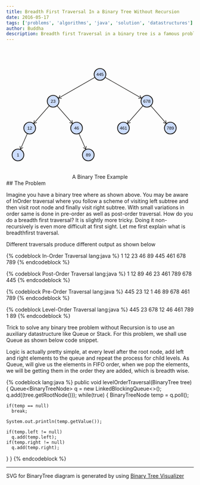 ```yaml
---
title: Breadth First Traversal In a Binary Tree Without Recursion
date: 2016-05-17
tags: ['problems', 'algorithms', 'java', 'solution', 'datastructures']
author: Buddha
description: Breadth first Traversal in a binary tree is a famous problem related to binary trees tree
---
```


<div style="text-align: center">
<svg width="100%" viewBox="0 0 700 450"><g transform="translate(262.5,150)" style="z-index: 1; cursor: inherit;"><line x1="67.20481655284077" y1="-38.40275231590901" x2="-67.20481655284077" y2="38.40275231590901" style="z-index: 0; cursor: inherit; stroke: rgb(29, 27, 25); stroke-width: 2px; stroke-opacity: 1; stroke-dasharray: none; stroke-linecap: round; stroke-linejoin: round;"></line><line x1="-67.20481655284077" y1="38.40275231590901" x2="-56.28450858266874" y2="39.015761358743895" style="z-index: 0; cursor: inherit; stroke: rgb(29, 27, 25); stroke-width: 2px; stroke-opacity: 1; stroke-dasharray: none; stroke-linecap: round; stroke-linejoin: round;"></line><line x1="-67.20481655284077" y1="38.40275231590901" x2="-62.18879106642657" y2="28.683267012167708" style="z-index: 0; cursor: inherit; stroke: rgb(29, 27, 25); stroke-width: 2px; stroke-opacity: 1; stroke-dasharray: none; stroke-linecap: round; stroke-linejoin: round;"></line></g><g transform="translate(437.5,150)" style="z-index: 1; cursor: inherit;"><line x1="-67.20481655284077" y1="-38.40275231590901" x2="67.20481655284077" y2="38.40275231590901" style="z-index: 0; cursor: inherit; stroke: rgb(29, 27, 25); stroke-width: 2px; stroke-opacity: 1; stroke-dasharray: none; stroke-linecap: round; stroke-linejoin: round;"></line><line x1="67.20481655284077" y1="38.40275231590901" x2="62.18879106642655" y2="28.68326701216772" style="z-index: 0; cursor: inherit; stroke: rgb(29, 27, 25); stroke-width: 2px; stroke-opacity: 1; stroke-dasharray: none; stroke-linecap: round; stroke-linejoin: round;"></line><line x1="67.20481655284077" y1="38.40275231590901" x2="56.28450858266875" y2="39.01576135874391" style="z-index: 0; cursor: inherit; stroke: rgb(29, 27, 25); stroke-width: 2px; stroke-opacity: 1; stroke-dasharray: none; stroke-linecap: round; stroke-linejoin: round;"></line></g><g transform="translate(131.25,250)" style="z-index: 1; cursor: inherit;"><line x1="28.35745479107339" y1="-32.408519761226735" x2="-28.35745479107339" y2="32.408519761226735" style="z-index: 0; cursor: inherit; stroke: rgb(29, 27, 25); stroke-width: 2px; stroke-opacity: 1; stroke-dasharray: none; stroke-linecap: round; stroke-linejoin: round;"></line><line x1="-28.35745479107339" y1="32.408519761226735" x2="-17.83612581609825" y2="29.42011837413889" style="z-index: 0; cursor: inherit; stroke: rgb(29, 27, 25); stroke-width: 2px; stroke-opacity: 1; stroke-dasharray: none; stroke-linecap: round; stroke-linejoin: round;"></line><line x1="-28.35745479107339" y1="32.408519761226735" x2="-26.79213602355825" y2="21.583609442611394" style="z-index: 0; cursor: inherit; stroke: rgb(29, 27, 25); stroke-width: 2px; stroke-opacity: 1; stroke-dasharray: none; stroke-linecap: round; stroke-linejoin: round;"></line></g><g transform="translate(218.75,250)" style="z-index: 1; cursor: inherit;"><line x1="-28.35745479107339" y1="-32.408519761226735" x2="28.35745479107339" y2="32.408519761226735" style="z-index: 0; cursor: inherit; stroke: rgb(29, 27, 25); stroke-width: 2px; stroke-opacity: 1; stroke-dasharray: none; stroke-linecap: round; stroke-linejoin: round;"></line><line x1="28.35745479107339" y1="32.408519761226735" x2="26.792136023558253" y2="21.583609442611394" style="z-index: 0; cursor: inherit; stroke: rgb(29, 27, 25); stroke-width: 2px; stroke-opacity: 1; stroke-dasharray: none; stroke-linecap: round; stroke-linejoin: round;"></line><line x1="28.35745479107339" y1="32.408519761226735" x2="17.836125816098253" y2="29.420118374138887" style="z-index: 0; cursor: inherit; stroke: rgb(29, 27, 25); stroke-width: 2px; stroke-opacity: 1; stroke-dasharray: none; stroke-linecap: round; stroke-linejoin: round;"></line></g><g transform="translate(65.625,350)" style="z-index: 1; cursor: inherit;"><line x1="12.50585975478933" y1="-28.58482229666133" x2="-12.50585975478933" y2="28.58482229666133" style="z-index: 0; cursor: inherit; stroke: rgb(29, 27, 25); stroke-width: 2px; stroke-opacity: 1; stroke-dasharray: none; stroke-linecap: round; stroke-linejoin: round;"></line><line x1="-12.50585975478933" y1="28.58482229666133" x2="-3.376059409187093" y2="22.561895109699723" style="z-index: 0; cursor: inherit; stroke: rgb(29, 27, 25); stroke-width: 2px; stroke-opacity: 1; stroke-dasharray: none; stroke-linecap: round; stroke-linejoin: round;"></line><line x1="-12.50585975478933" y1="28.58482229666133" x2="-14.278754776626272" y2="17.79196588644509" style="z-index: 0; cursor: inherit; stroke: rgb(29, 27, 25); stroke-width: 2px; stroke-opacity: 1; stroke-dasharray: none; stroke-linecap: round; stroke-linejoin: round;"></line></g><g transform="translate(284.375,350)" style="z-index: 1; cursor: inherit;"><line x1="-12.50585975478933" y1="-28.58482229666133" x2="12.50585975478933" y2="28.58482229666133" style="z-index: 0; cursor: inherit; stroke: rgb(29, 27, 25); stroke-width: 2px; stroke-opacity: 1; stroke-dasharray: none; stroke-linecap: round; stroke-linejoin: round;"></line><line x1="12.50585975478933" y1="28.58482229666133" x2="14.278754776626258" y2="17.791965886445087" style="z-index: 0; cursor: inherit; stroke: rgb(29, 27, 25); stroke-width: 2px; stroke-opacity: 1; stroke-dasharray: none; stroke-linecap: round; stroke-linejoin: round;"></line><line x1="12.50585975478933" y1="28.58482229666133" x2="3.376059409187084" y2="22.561895109699737" style="z-index: 0; cursor: inherit; stroke: rgb(29, 27, 25); stroke-width: 2px; stroke-opacity: 1; stroke-dasharray: none; stroke-linecap: round; stroke-linejoin: round;"></line></g><g transform="translate(481.25,250)" style="z-index: 1; cursor: inherit;"><line x1="28.35745479107339" y1="-32.408519761226735" x2="-28.35745479107339" y2="32.408519761226735" style="z-index: 0; cursor: inherit; stroke: rgb(29, 27, 25); stroke-width: 2px; stroke-opacity: 1; stroke-dasharray: none; stroke-linecap: round; stroke-linejoin: round;"></line><line x1="-28.35745479107339" y1="32.408519761226735" x2="-17.83612581609825" y2="29.42011837413889" style="z-index: 0; cursor: inherit; stroke: rgb(29, 27, 25); stroke-width: 2px; stroke-opacity: 1; stroke-dasharray: none; stroke-linecap: round; stroke-linejoin: round;"></line><line x1="-28.35745479107339" y1="32.408519761226735" x2="-26.79213602355825" y2="21.583609442611394" style="z-index: 0; cursor: inherit; stroke: rgb(29, 27, 25); stroke-width: 2px; stroke-opacity: 1; stroke-dasharray: none; stroke-linecap: round; stroke-linejoin: round;"></line></g><g transform="translate(568.75,250)" style="z-index: 1; cursor: inherit;"><line x1="-28.35745479107339" y1="-32.408519761226735" x2="28.35745479107339" y2="32.408519761226735" style="z-index: 0; cursor: inherit; stroke: rgb(29, 27, 25); stroke-width: 2px; stroke-opacity: 1; stroke-dasharray: none; stroke-linecap: round; stroke-linejoin: round;"></line><line x1="28.35745479107339" y1="32.408519761226735" x2="26.792136023558253" y2="21.583609442611394" style="z-index: 0; cursor: inherit; stroke: rgb(29, 27, 25); stroke-width: 2px; stroke-opacity: 1; stroke-dasharray: none; stroke-linecap: round; stroke-linejoin: round;"></line><line x1="28.35745479107339" y1="32.408519761226735" x2="17.836125816098253" y2="29.420118374138887" style="z-index: 0; cursor: inherit; stroke: rgb(29, 27, 25); stroke-width: 2px; stroke-opacity: 1; stroke-dasharray: none; stroke-linecap: round; stroke-linejoin: round;"></line></g><g transform="translate(350,100)" style="z-index: 3; cursor: pointer;"><circle cx="0" cy="0" r="21.875" style="z-index: 1; cursor: inherit; stroke: rgb(29, 27, 25); stroke-width: 3px; stroke-opacity: 1; stroke-dasharray: none; stroke-linecap: round; stroke-linejoin: round; fill: rgb(204, 221, 255); fill-opacity: 1;"></circle><text x="0" dy="0.6ex" y="0" style="z-index: 2; cursor: inherit; font-family: Arial; fill: black; font-size: 16.4062px; font-weight: normal; font-style: normal; opacity: 1; text-anchor: middle;">445</text></g><g transform="translate(175,200)" style="z-index: 3; cursor: pointer;"><circle cx="0" cy="0" r="21.875" style="z-index: 1; cursor: inherit; stroke: rgb(29, 27, 25); stroke-width: 3px; stroke-opacity: 1; stroke-dasharray: none; stroke-linecap: round; stroke-linejoin: round; fill: rgb(204, 221, 255); fill-opacity: 1;"></circle><text x="0" dy="0.6ex" y="0" style="z-index: 2; cursor: inherit; font-family: Arial; fill: black; font-size: 16.4062px; font-weight: normal; font-style: normal; opacity: 1; text-anchor: middle;">23</text></g><g transform="translate(525,200)" style="z-index: 3; cursor: pointer;"><circle cx="0" cy="0" r="21.875" style="z-index: 1; cursor: inherit; stroke: rgb(29, 27, 25); stroke-width: 3px; stroke-opacity: 1; stroke-dasharray: none; stroke-linecap: round; stroke-linejoin: round; fill: rgb(204, 221, 255); fill-opacity: 1;"></circle><text x="0" dy="0.6ex" y="0" style="z-index: 2; cursor: inherit; font-family: Arial; fill: black; font-size: 16.4062px; font-weight: normal; font-style: normal; opacity: 1; text-anchor: middle;">678</text></g><g transform="translate(87.5,300)" style="z-index: 3; cursor: pointer;"><circle cx="0" cy="0" r="21.875" style="z-index: 1; cursor: inherit; stroke: rgb(29, 27, 25); stroke-width: 3px; stroke-opacity: 1; stroke-dasharray: none; stroke-linecap: round; stroke-linejoin: round; fill: rgb(204, 221, 255); fill-opacity: 1;"></circle><text x="0" dy="0.6ex" y="0" style="z-index: 2; cursor: inherit; font-family: Arial; fill: black; font-size: 16.4062px; font-weight: normal; font-style: normal; opacity: 1; text-anchor: middle;">12</text></g><g transform="translate(262.5,300)" style="z-index: 3; cursor: pointer;"><circle cx="0" cy="0" r="21.875" style="z-index: 1; cursor: inherit; stroke: rgb(29, 27, 25); stroke-width: 3px; stroke-opacity: 1; stroke-dasharray: none; stroke-linecap: round; stroke-linejoin: round; fill: rgb(204, 221, 255); fill-opacity: 1;"></circle><text x="0" dy="0.6ex" y="0" style="z-index: 2; cursor: inherit; font-family: Arial; fill: black; font-size: 16.4062px; font-weight: normal; font-style: normal; opacity: 1; text-anchor: middle;">46</text></g><g transform="translate(43.75,400)" style="z-index: 3; cursor: pointer;"><circle cx="0" cy="0" r="21.875" style="z-index: 1; cursor: inherit; stroke: rgb(29, 27, 25); stroke-width: 3px; stroke-opacity: 1; stroke-dasharray: none; stroke-linecap: round; stroke-linejoin: round; fill: rgb(204, 221, 255); fill-opacity: 1;"></circle><text x="0" dy="0.6ex" y="0" style="z-index: 2; cursor: inherit; font-family: Arial; fill: black; font-size: 16.4062px; font-weight: normal; font-style: normal; opacity: 1; text-anchor: middle;">1</text></g><g transform="translate(306.25,400)" style="z-index: 3; cursor: pointer;"><circle cx="0" cy="0" r="21.875" style="z-index: 1; cursor: inherit; stroke: rgb(29, 27, 25); stroke-width: 3px; stroke-opacity: 1; stroke-dasharray: none; stroke-linecap: round; stroke-linejoin: round; fill: rgb(204, 221, 255); fill-opacity: 1;"></circle><text x="0" dy="0.6ex" y="0" style="z-index: 2; cursor: inherit; font-family: Arial; fill: black; font-size: 16.4062px; font-weight: normal; font-style: normal; opacity: 1; text-anchor: middle;">89</text></g><g transform="translate(437.5,300)" style="z-index: 3; cursor: pointer;"><circle cx="0" cy="0" r="21.875" style="z-index: 1; cursor: inherit; stroke: rgb(29, 27, 25); stroke-width: 3px; stroke-opacity: 1; stroke-dasharray: none; stroke-linecap: round; stroke-linejoin: round; fill: rgb(204, 221, 255); fill-opacity: 1;"></circle><text x="0" dy="0.6ex" y="0" style="z-index: 2; cursor: inherit; font-family: Arial; fill: black; font-size: 16.4062px; font-weight: normal; font-style: normal; opacity: 1; text-anchor: middle;">461</text></g><g transform="translate(612.5,300)" style="z-index: 3; cursor: pointer;"><circle cx="0" cy="0" r="21.875" style="z-index: 1; cursor: inherit; stroke: rgb(29, 27, 25); stroke-width: 3px; stroke-opacity: 1; stroke-dasharray: none; stroke-linecap: round; stroke-linejoin: round; fill: rgb(204, 221, 255); fill-opacity: 1;"></circle><text x="0" dy="0.6ex" y="0" style="z-index: 2; cursor: inherit; font-family: Arial; fill: black; font-size: 16.4062px; font-weight: normal; font-style: normal; opacity: 1; text-anchor: middle;">789</text></g></svg>
<p></p><span class="caption">A Binary Tree Example</span>
</div>
## The Problem

Imagine you have a binary tree where as shown above. You may be aware of InOrder traversal where you follow a scheme of visiting left subtree and then visit root node and finally visit right subtree. With small variations in order same is done in pre-order as well as post-order traversal. How do you do a breadth first traversal? It is slightly more tricky. Doing it non-recursively is even more difficult at first sight. Let me first explain what is breadthfirst traversal.

Different traversals produce different output as shown below

{% codeblock In-Order Traversal lang:java %}
1 12 23 46 89 445 461 678 789
{% endcodeblock %}

{% codeblock Post-Order Traversal lang:java %}
1 12 89 46 23 461 789 678 445
{% endcodeblock %}

{% codeblock Pre-Order Traversal lang:java %}
445 23 12 1 46 89 678 461 789
{% endcodeblock %}

{% codeblock Level-Order Traversal lang:java %}
445 23 678 12 46 461 789 1 89
{% endcodeblock %}


<!-- more -->
Trick to solve any binary tree problem without Recursion is to use an auxiliary datastructure like Queue or Stack. For this problem, we shall use Queue as shown below code snippet.

Logic is actually pretty simple, at every level after the root node, add left and right elements to the queue and repeat the process for child levels. As Queue, will give us the elements in FIFO order, when we pop the elements, we will be getting them in the order they are added, which is breadth wise.

{% codeblock lang:java %}
public void levelOrderTraversal(BinaryTree<Integer> tree) {
  Queue<BinaryTreeNode<Integer>> q = new LinkedBlockingQueue<>();
  q.add((tree.getRootNode()));
  while(true) {
    BinaryTreeNode<Integer> temp = q.poll();

    if(temp == null)
      break;

    System.out.println(temp.getValue());

    if(temp.left != null)
      q.add(temp.left);
    if(temp.right != null)
      q.add(temp.right);
  }
}
{% endcodeblock %}

---
SVG for BinaryTree diagram is generated by using [Binary Tree Visualizer](http://btv.melezinek.cz/binary-search-tree.html)
